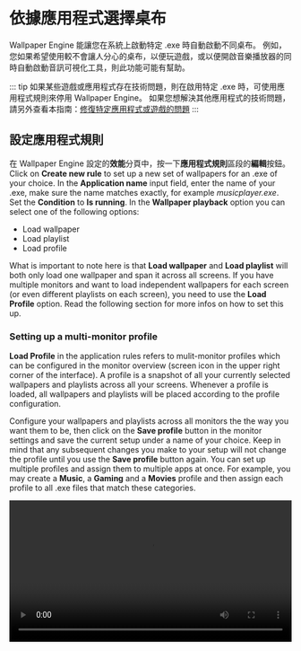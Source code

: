 # 依據應用程式選擇桌布

Wallpaper Engine 能讓您在系統上啟動特定 .exe 時自動啟動不同桌布。 例如，您如果希望使用較不會讓人分心的桌布，以便玩遊戲，或以便開啟音樂播放器的同時自動啟動音訊可視化工具，則此功能可能有幫助。

::: tip
如果某些遊戲或應用程式存在技術問題，則在啟用特定 .exe 時，可使用應用程式規則來停用 Wallpaper Engine。 如果您想解決其他應用程式的技術問題，請另外查看本指南：[修復特定應用程式或遊戲的問題](/functionality/applicationrules.html)
:::

## 設定應用程式規則

在 Wallpaper Engine 設定的**效能**分頁中，按一下**應用程式規則**區段的**編輯**按鈕。 Click on **Create new rule** to set up a new set of wallpapers for an .exe of your choice. In the **Application name** input field, enter the name of your .exe, make sure the name matches exactly, for example *musicplayer.exe*. Set the **Condition** to **Is running**. In the **Wallpaper playback** option you can select one of the following options:

* Load wallpaper
* Load playlist
* Load profile

What is important to note here is that **Load wallpaper** and **Load playlist** will both only load one wallpaper and span it across all screens. If you have multiple monitors and want to load independent wallpapers for each screen (or even different playlists on each screen), you need to use the **Load Profile** option. Read the following section for more infos on how to set this up.

### Setting up a multi-monitor profile

**Load Profile** in the application rules refers to mulit-monitor profiles which can be configured in the monitor overview (screen icon in the upper right corner of the interface). A profile is a snapshot of all your currently selected wallpapers and playlists across all your screens. Whenever a profile is loaded, all wallpapers and playlists will be placed according to the profile configuration.

Configure your wallpapers and playlists across all monitors the the way you want them to be, then click on the **Save profile** button in the monitor settings and save the current setup under a name of your choice. Keep in mind that any subsequent changes you make to your setup will not change the profile until you use the **Save profile** button again. You can set up multiple profiles and assign them to multiple apps at once. For example, you may create a **Music**, a **Gaming** and a **Movies** profile and then assign each profile to all .exe files that match these categories.

<video width="100%" controls autplay loop>
  <source src="/videos/apprules.mp4" type="video/mp4">
  Your browser does not support the video tag.
</video>